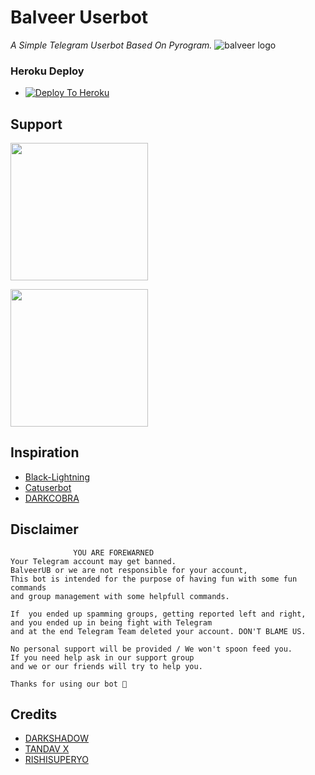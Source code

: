 # Balveer Userbot
<i>A Simple Telegram Userbot Based On Pyrogram.</i>
![balveer logo](https://te.legra.ph/file/f6eb3a3107d045d8f90c2.jpg)

### Heroku Deploy
  - [![Deploy To Heroku](https://www.herokucdn.com/deploy/button.svg)](https://github.com/PhoenixGamerz/BalveerUserbot)
  
## Support
   <a href="https://t.me/BalveerUB_Updates"><img src="https://img.shields.io/badge/Channel%20Support%3F-yes-green?&style=flat-square?&logo=telegram" width=220px></a></p>
   <a href="https://t.me/BalveerUb_Support"><img src="https://img.shields.io/badge/Group%20Support%3F-yes-green?&style=flat-square?&logo=telegram" width=220px></a></p>
   
## Inspiration
   - [Black-Lightning](https://github.com/keinshin/Black-Lightning)
   - [Catuserbot](https://github.com/TgCatUB/catuserbot)
   - [DARKCOBRA](https://github.com/DARK-COBRA/DARKCOBRA)
   
## Disclaimer

```
              YOU ARE FOREWARNED
Your Telegram account may get banned.   
BalveerUB or we are not responsible for your account, 
This bot is intended for the purpose of having fun with some fun commands 
and group management with some helpfull commands.

If  you ended up spamming groups, getting reported left and right, 
and you ended up in being fight with Telegram 
and at the end Telegram Team deleted your account. DON'T BLAME US.

No personal support will be provided / We won't spoon feed you. 
If you need help ask in our support group 
and we or our friends will try to help you.

Thanks for using our bot 👲
```

## Credits
   - [DARKSHADOW](https://t.me/DARKSHADOW088)
   - [TANDAV X](https://t.me/TANDAV_X)
   - [RISHISUPERYO](https://t.me/RISHISUP3RYO)
